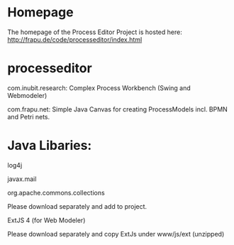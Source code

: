 Homepage
========
The homepage of the Process Editor Project is hosted here: http://frapu.de/code/processeditor/index.html


processeditor
=============

com.inubit.research: Complex Process Workbench (Swing and Webmodeler)

com.frapu.net: Simple Java Canvas for creating ProcessModels incl. BPMN and Petri nets.

Java Libaries:
==============

log4j

javax.mail

org.apache.commons.collections

Please download separately and add to project. 

ExtJS 4 (for Web Modeler)

Please download separately and copy ExtJs under www/js/ext (unzipped)

